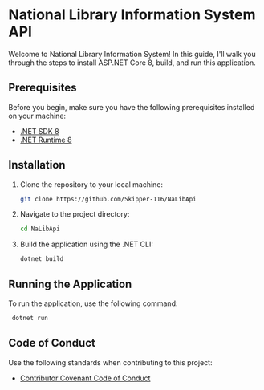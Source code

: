 # National Library Information System API

Welcome to National Library Information System! In this guide, I'll walk you through the steps to install ASP.NET Core 8, build, and run this application.

## Prerequisites

Before you begin, make sure you have the following prerequisites installed on your machine:

- [.NET SDK 8](https://dotnet.microsoft.com/download/dotnet/8.0)
- [.NET Runtime 8](https://dotnet.microsoft.com/download/dotnet/8.0)

## Installation

1. Clone the repository to your local machine:

   ```bash
   git clone https://github.com/Skipper-116/NaLibApi
   ```

2. Navigate to the project directory:

   ```bash
   cd NaLibApi
   ```

3. Build the application using the .NET CLI:

   ```bash
   dotnet build
   ```

## Running the Application

To run the application, use the following command:
```bash
 dotnet run
```

## Code of Conduct
Use the following standards when contributing to this project:
* [Contributor Covenant Code of Conduct](CODE_OF_CONDUCT.md)

